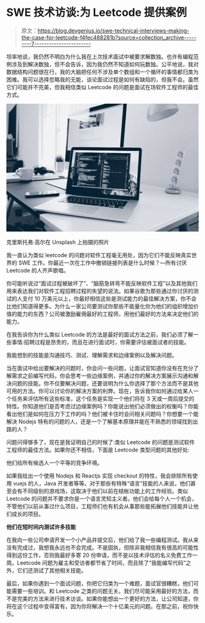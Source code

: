 # SWE 技术访谈:为 Leetcode 提供案例

> 原文：<https://blog.devgenius.io/swe-technical-interviews-making-the-case-for-leetcode-f4fec488281b?source=collection_archive---------7----------------------->

坦率地说，我仍然不明白为什么我在上次技术面试中被要求解数独。也许有编程范例涉及到解决数独，但不会告诉，因为我仍然不知道如何玩数独。公平地说，我对数据结构问题很在行，我的大脑把任何不涉及单个数组和一个循环的事情都归类为困难。我可以选择忽略我的无能，谈论面试过程是如何有缺陷的，但我不会。虽然它们可能并不完美，但我相信类似 Leetcode 的问题是面试在场软件工程师的最佳方式。

![](img/f62f31e03f1632eb4c1d1340546702cc.png)

克里斯托弗·高尔在 Unsplash 上拍摄的照片

我一直认为类似 leetcode 的问题对软件工程毫无用处，因为它们不能反映真实世界的 SWE 工作。你最近一次在工作中撤销链接列表是什么时候？—所有讨厌 Leetcode 的人齐声歌唱。

你可能听说过“面试过程被破坏了”、“脑筋急转弯不能反映软件工程”以及其他我们用来表达我们对软件工程招聘过程的失望的说法。如果谷歌为那些通过你讨厌的测试的人支付 10 万美元以上，你最好相信这些是测试能力的最佳解决方案，你不会比他们知道得更多。为什么一家公司要测试你那些不能量化你为他们的组织增加价值的能力的东西？公司被激励雇佣最好的工程师，用他们最好的方法来决定他们的能力。

在我告诉你为什么类似 Leetcode 的方法是最好的面试方法之前，我们必须了解一些事情:招聘过程是昂贵的，而且在进行面试时，你需要评估被面试者的技能。

我能想到的技能是沟通技巧、测试、理解需求和边缘案例以及解决问题。

当在面试中给出要解决的问题时，你会问一些问题，让面试官知道你没有在充分了解需求之前编写代码，你会思考一些边缘案例，并通过你的解决方案展示沟通和解决问题的技能。你不仅要解决问题，还要说明为什么你选择了那个方法而不是其他可用的方法。你可以讨论你的解决方案的利弊。现在，告诉我你如何通过给某人一个任务来评估所有这些标准，这个任务是实现一个他们将在 3 天或一周后提交的特性。你知道他们是否考虑过边缘案例吗？你能说出他们必须做出的权衡吗？你能看出他们是如何在压力下工作的吗？他们被卡住时会问相关问题吗？你想要一个能解决 Nodejs 特有的问题的人，还是一个了解基本原理并能在不熟悉的领域找到出路的人？

问题问得够多了，现在是我证明自己的时候了:类似 Leetcode 的问题是测试软件工程师的最佳方法。如果你还不相信，下面是 Leetcode 类型问题的其他好处:

他们给所有候选人一个平等的竞争环境。

如果我给出一个使用 Nodejs 和 Reactjs 实现 checkout 的特性，我会排除所有使用 vuejs 的人，Java 开发者等等。对于那些有特殊“语言”技能的人来说，他们甚至会有不同级别的游戏场，这取决于他们以前在结帐功能上的工作经验。类似 Leetcode 的问题并不要求你是一个语言灵知主义者。他们会给每个人一个机会，不管他们以前从事过什么项目，工程师们也有机会从事那些能拓展他们技能并让他们成长的项目。

**他们在短时间内测试许多技能**

在我向一些公司申请开发一个小产品并提交后，他们给了我一些编程测试。我从来没有完成过，我想我永远也不会完成。不是固执，但除非我相信我有很高的可能性得到这份工作，否则我最好多寄 20 份申请，而不是以技术评估的名义免费工作一周。Leetcode 问题为雇主和受访者都节省了时间，而且除了“我能编写代码”之外，它们还测试了其他相关技能。

最后，如果你遇到一个面试问题，你把它归类为一个难题，面试官很糟糕，他们可能需要一些培训。和 Leetcode 之类的问题无关。我们尽可能采用最好的方法，而不是完美的方法来进行技术访谈。如果你能想出一个更好的方法，让公司知道，你将在这个过程中变得富有，因为你将解决一个十亿美元的问题。在那之前，祝你快乐。